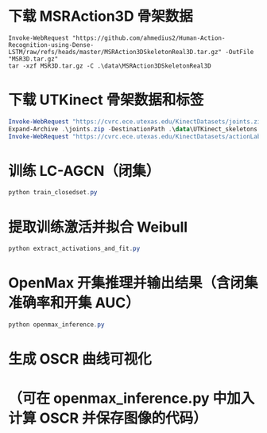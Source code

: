 # 下载 MSRAction3D 骨架数据
```
Invoke-WebRequest "https://github.com/ahmedius2/Human-Action-Recognition-using-Dense-LSTM/raw/refs/heads/master/MSRAction3DSkeletonReal3D.tar.gz" -OutFile "MSR3D.tar.gz"
tar -xzf MSR3D.tar.gz -C .\data\MSRAction3DSkeletonReal3D
```

# 下载 UTKinect 骨架数据和标签
```powershell
Invoke-WebRequest "https://cvrc.ece.utexas.edu/KinectDatasets/joints.zip" -OutFile "joints.zip"
Expand-Archive .\joints.zip -DestinationPath .\data\UTKinect_skeletons
Invoke-WebRequest "https://cvrc.ece.utexas.edu/KinectDatasets/actionLabel.txt" -OutFile ".\data\actionLabel.txt"
```

# 训练 LC-AGCN（闭集）
```powershell
python train_closedset.py
```

# 提取训练激活并拟合 Weibull
```powershell
python extract_activations_and_fit.py
```

# OpenMax 开集推理并输出结果（含闭集准确率和开集 AUC）
```powershell
python openmax_inference.py
```

# 生成 OSCR 曲线可视化
# （可在 openmax_inference.py 中加入计算 OSCR 并保存图像的代码）
